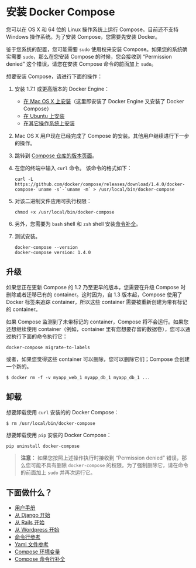 # 安装 Docker Compose

您可以在 OS X 和 64 位的 Linux 操作系统上运行 Compose。目前还不支持 Windows 操作系统。为了安装 Compose，您需要先安装 Docker。

鉴于您系统的配置，您可能需要 `sudo` 使用权来安装 Compose。如果您的系统确实需要 `sudo`，那么在您安装 Compose 的时候，您会接收到 “Permission denied” 这个错误，请您在安装 Compose 命令的前面加上 `sudo`。

想要安装 Compose，请进行下面的操作：
1. 安装 1.7.1 或更高版本的 Docker Engine：
   * [在 Mac OS X 上安装](../installation/mac.md)（这里即安装了 Docker Engine 又安装了 Docker Compose）
   * [在 Ubuntu 上安装](../installation/ubuntu.md)
   * [在其它操作系统上安装](../installation/installation.md)

2. Mac OS X 用户现在已经完成了 Compose 的安装。其他用户继续进行下一步的操作。
3. 跳转到 [Compose 仓库的版本页面](https://github.com/docker/compose/releases)。
4. 在您的终端中输入 `curl` 命令。
   该命令的格式如下：
   ```
   curl -L https://github.com/docker/compose/releases/download/1.4.0/docker-compose-`uname -s`-`uname -m` > /usr/local/bin/docker-compose
   ```
5. 对该二进制文件应用可执行权限：
   ```
   chmod +x /usr/local/bin/docker-compose
   ```
6. 另外，您需要为 `bash` shell 和 `zsh` shell 安装[命令补全](../compose/completion.md)。
7. 测试安装。
   ```
   docker-compose --version
   docker-compose version: 1.4.0
   ```

## 升级
如果您正在更新 Compose 的 1.2 乃至更早的版本，您需要在升级 Compose 时删除或者迁移已有的 container。这时因为，自 1.3 版本起，Compose 使用了 Docker 标签来追踪 container，所以这些 container 需要被重新创建为带有标记的 container。

如果 Compose 监测到了未带标记的 container，Compose 将不会运行。如果您还想继续使用 container（例如，container 里有您想要存留的数据卷），您可以通过执行下面的命令执行它：

```
docker-compose migrate-to-labels
```

或者，如果您觉得这些 container 可以删除，您可以删除它们；Compose 会创建一个新的。

```
$ docker rm -f -v myapp_web_1 myapp_db_1 myapp_db_1 ...
```

## 卸载
想要卸载使用 `curl` 安装的的  Docker Compose：

```
$ rm /usr/local/bin/docker-compose
```

想要卸载使用 `pip` 安装的 Docker Compose：

```
pip uninstall docker-compose
```

> **注意：**
> 如果您按照上述操作执行时接收到 “Permission denied” 错误，那么您可能不具有删除 `docker-compose` 的权限。为了强制删除它，请在命令的前面加上 `sudo` 并再次运行它。

## 下面做什么？
- [用户手册](compose.md)
- [从 Django 开始](../compose/django.md)
- [从 Rails 开始](../compose/rails.md)
- [从 Wordpress 开始](../compose/wordpress.md)
- [命令行参考](../compose/reference.md)
- [Yaml 文件参考](../compose/yml.md)
- [Compose 环境变量](../compose/env.md)
- [Compose 命令行补全](../compose/completion.md)
